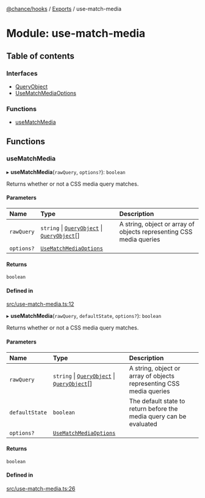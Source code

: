 [@chance/hooks](../README.md) / [Exports](../modules.md) / use-match-media

# Module: use-match-media

## Table of contents

### Interfaces

- [QueryObject](../interfaces/use_match_media.QueryObject.md)
- [UseMatchMediaOptions](../interfaces/use_match_media.UseMatchMediaOptions.md)

### Functions

- [useMatchMedia](use_match_media.md#usematchmedia)

## Functions

### useMatchMedia

▸ **useMatchMedia**(`rawQuery`, `options?`): `boolean`

Returns whether or not a CSS media query matches.

#### Parameters

| Name | Type | Description |
| :------ | :------ | :------ |
| `rawQuery` | `string` \| [`QueryObject`](../interfaces/use_match_media.QueryObject.md) \| [`QueryObject`](../interfaces/use_match_media.QueryObject.md)[] | A string, object or array of objects representing CSS media queries |
| `options?` | [`UseMatchMediaOptions`](../interfaces/use_match_media.UseMatchMediaOptions.md) |  |

#### Returns

`boolean`

#### Defined in

[src/use-match-media.ts:12](https://github.com/chaance/hooks/blob/54553af/src/use-match-media.ts#L12)

▸ **useMatchMedia**(`rawQuery`, `defaultState`, `options?`): `boolean`

Returns whether or not a CSS media query matches.

#### Parameters

| Name | Type | Description |
| :------ | :------ | :------ |
| `rawQuery` | `string` \| [`QueryObject`](../interfaces/use_match_media.QueryObject.md) \| [`QueryObject`](../interfaces/use_match_media.QueryObject.md)[] | A string, object or array of objects representing CSS media queries |
| `defaultState` | `boolean` | The default state to return before the media query can be evaluated |
| `options?` | [`UseMatchMediaOptions`](../interfaces/use_match_media.UseMatchMediaOptions.md) |  |

#### Returns

`boolean`

#### Defined in

[src/use-match-media.ts:26](https://github.com/chaance/hooks/blob/54553af/src/use-match-media.ts#L26)
